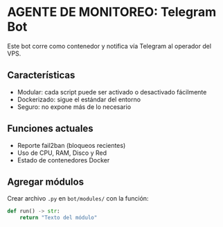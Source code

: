 # AGENTE DE MONITOREO: Telegram Bot

Este bot corre como contenedor y notifica vía Telegram al operador del VPS.

## Características

- Modular: cada script puede ser activado o desactivado fácilmente
- Dockerizado: sigue el estándar del entorno
- Seguro: no expone más de lo necesario

## Funciones actuales

- Reporte fail2ban (bloqueos recientes)
- Uso de CPU, RAM, Disco y Red
- Estado de contenedores Docker

## Agregar módulos

Crear archivo `.py` en `bot/modules/` con la función:

```python
def run() -> str:
    return "Texto del módulo"
```

